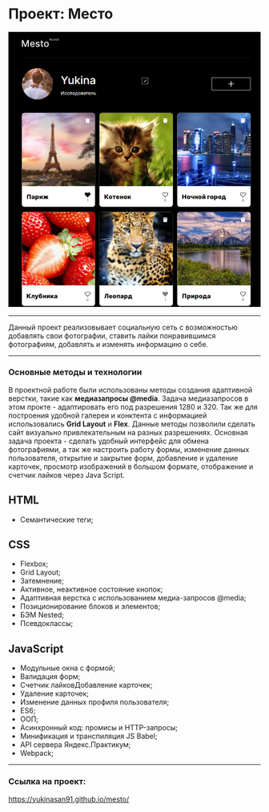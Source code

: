 # Проект: Место

![mesto](https://github.com/YukinaSan91/mesto/blob/main/src/images/mesto.png)
______________________

Данный проект реализовывает социальную сеть с возможностью добавлять свои фотографии, ставить лайки понравившимся фотографиям, добавлять и изменять информацию о себе.

______________________

### Основные методы и технологии

В проектной работе были использованы методы создания адаптивной верстки, такие как **медиазапросы @media**. Задача медиазапросов в этом прокте - адаптировать его под разрешения 1280 и 320.
Так же для построения удобной галереи и конктента с информацией использовались **Grid Layout** и **Flex**. Данные методы позволили сделать сайт визуально привлекательным на разных разрешениях.
Основная задача проекта - сделать удобный интерфейс для обмена фотографиями, а так же настроить работу формы, изменение данных пользователя, открытие и закрытие форм, добавление и удаление карточек, просмотр изображений в большом формате, отображение и счетчик лайков через Java Script.

## HTML
- Семантические теги;

## CSS
- Flexbox;
- Grid Layout;
- Затемнение;
- Активное, неактивное состояние кнопок;
- Адаптивная верстка с использованием медиа-запросов @media;
- Позиционирование блоков и элементов;
- БЭМ Nested;
- Псевдоклассы;

## JavaScript
- Модульные окна с формой;
- Валидация форм;
- Счетчик лайковДобавление карточек;
- Удаление карточек;
- Изменение данных профиля пользователя;
- ES6;
- ООП;
- Асинхронный код: промисы и HTTP-запросы;
- Минификация и транспиляция JS Babel;
- API сервера Яндекс.Практикум;
- Webpack;
______________________

### Ссылка на проект:

https://yukinasan91.github.io/mesto/
